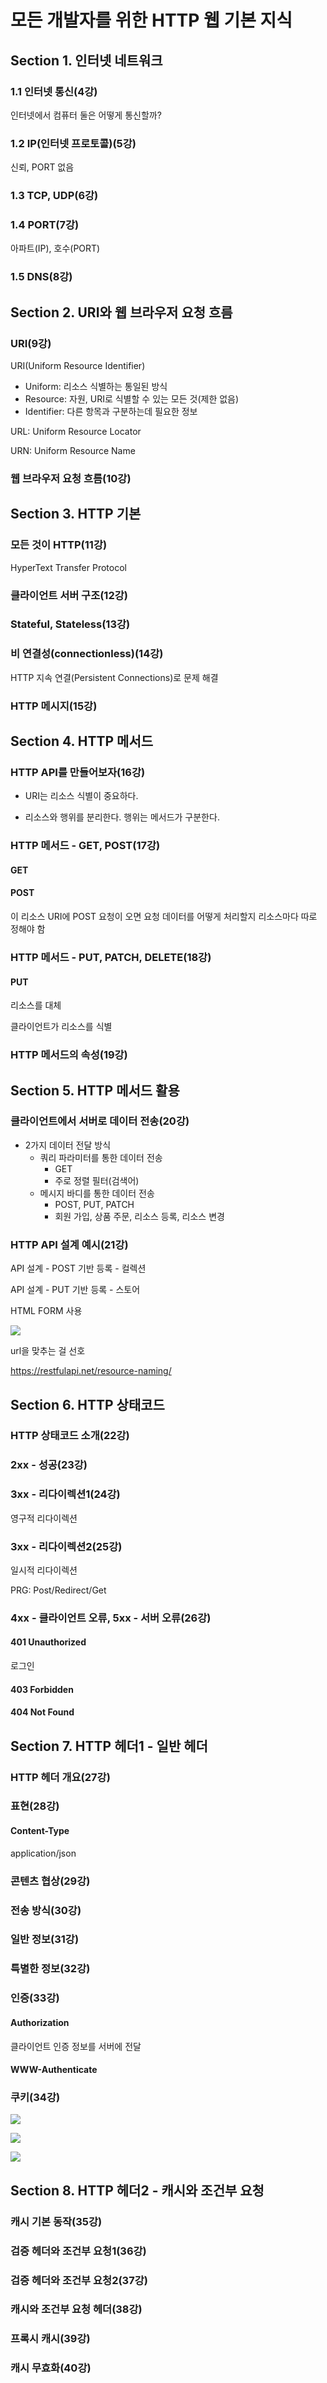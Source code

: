 # 모든 개발자를 위한 HTTP 웹 기본 지식

## Section 1. 인터넷 네트워크

### 1.1 인터넷 통신(4강)

인터넷에서 컴퓨터 둘은 어떻게 통신할까?

### 1.2 IP(인터넷 프로토콜)(5강)

신뢰, PORT 없음

### 1.3 TCP, UDP(6강)

### 1.4 PORT(7강)

아파트(IP), 호수(PORT)

### 1.5 DNS(8강)

## Section 2. URI와 웹 브라우저 요청 흐름

### URI(9강)

URI(Uniform Resource Identifier)

- Uniform: 리소스 식별하는 통일된 방식
- Resource: 자원, URI로 식별할 수 있는 모든 것(제한 없음)
- Identifier: 다른 항목과 구분하는데 필요한 정보

URL: Uniform Resource Locator

URN: Uniform Resource Name

### 웹 브라우저 요청 흐름(10강)

## Section 3. HTTP 기본

### 모든 것이 HTTP(11강)

HyperText Transfer Protocol

### 클라이언트 서버 구조(12강)

### Stateful, Stateless(13강)

### 비 연결성(connectionless)(14강)

HTTP 지속 연결(Persistent Connections)로 문제 해결

### HTTP 메시지(15강)

## Section 4. HTTP 메서드

### HTTP API를 만들어보자(16강)

- URI는 리소스 식별이 중요하다.

- 리소스와 행위를 분리한다. 행위는 메서드가 구분한다.

### HTTP 메서드 - GET, POST(17강)

#### GET

#### POST

이 리소스 URI에 POST 요청이 오면 요청 데이터를 어떻게 처리할지 리소스마다 따로 정해야 함

### HTTP 메서드 - PUT, PATCH, DELETE(18강)

#### PUT

리소스를 대체

클라이언트가 리소스를 식별

### HTTP 메서드의 속성(19강)

## Section 5. HTTP 메서드 활용

### 클라이언트에서 서버로 데이터 전송(20강)

- 2가지 데이터 전달 방식
  - 쿼리 파라미터를 통한 데이터 전송
    - GET
    - 주로 정렬 필터(검색어)
  - 메시지 바디를 통한 데이터 전송
    - POST, PUT, PATCH
    - 회원 가입, 상품 주문, 리소스 등록, 리소스 변경

### HTTP API 설계 예시(21강)

API 설계 - POST 기반 등록 - 컬렉션

API 설계 - PUT 기반 등록 - 스토어

HTML FORM 사용

![](images/2022-05-12_images/5532d424.png)

url을 맞추는 걸 선호

https://restfulapi.net/resource-naming/

## Section 6. HTTP 상태코드

### HTTP 상태코드 소개(22강)

### 2xx - 성공(23강)

### 3xx - 리다이렉션1(24강)

영구적 리다이렉션

### 3xx - 리다이렉션2(25강)

일시적 리다이렉션

PRG: Post/Redirect/Get

### 4xx - 클라이언트 오류, 5xx - 서버 오류(26강)

#### 401 Unauthorized

로그인

#### 403 Forbidden

#### 404 Not Found

## Section 7. HTTP 헤더1 - 일반 헤더

### HTTP 헤더 개요(27강)

### 표현(28강)

#### Content-Type

application/json

### 콘텐츠 협상(29강)

### 전송 방식(30강)

### 일반 정보(31강)

### 특별한 정보(32강)

### 인증(33강)

#### Authorization

클라이언트 인증 정보를 서버에 전달

#### WWW-Authenticate

### 쿠키(34강)

![](images/2022-05-12_images/5054c20d.png)

![](images/2022-05-12_images/aef3f40f.png)

![](images/2022-05-12_images/fde02ef0.png)

## Section 8. HTTP 헤더2 - 캐시와 조건부 요청

### 캐시 기본 동작(35강)

### 검증 헤더와 조건부 요청1(36강)

### 검증 헤더와 조건부 요청2(37강)

### 캐시와 조건부 요청 헤더(38강)

### 프록시 캐시(39강)

### 캐시 무효화(40강)
